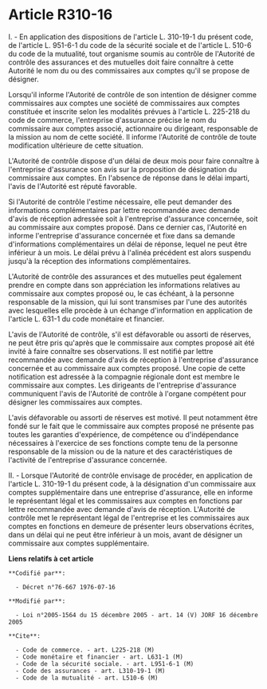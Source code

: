 # Article R310-16

I. - En application des dispositions de l'article L. 310-19-1 du présent code, de l'article L. 951-6-1 du code de la sécurité
sociale et de l'article L. 510-6 du code de la mutualité, tout organisme soumis au contrôle de l'Autorité de contrôle des
assurances et des mutuelles doit faire connaître à cette Autorité le nom du ou des commissaires aux comptes qu'il se propose
de désigner.

Lorsqu'il informe l'Autorité de contrôle de son intention de désigner comme commissaires aux comptes une société de
commissaires aux comptes constituée et inscrite selon les modalités prévues à l'article L. 225-218 du code de commerce,
l'entreprise d'assurance précise le nom du commissaire aux comptes associé, actionnaire ou dirigeant, responsable de la
mission au nom de cette société. Il informe l'Autorité de contrôle de toute modification ultérieure de cette situation.

L'Autorité de contrôle dispose d'un délai de deux mois pour faire connaître à l'entreprise d'assurance son avis sur la
proposition de désignation du commissaire aux comptes. En l'absence de réponse dans le délai imparti, l'avis de l'Autorité
est réputé favorable.

Si l'Autorité de contrôle l'estime nécessaire, elle peut demander des informations complémentaires par lettre recommandée
avec demande d'avis de réception adressée soit à l'entreprise d'assurance concernée, soit au commissaire aux comptes proposé.
Dans ce dernier cas, l'Autorité en informe l'entreprise d'assurance concernée et fixe dans sa demande d'informations
complémentaires un délai de réponse, lequel ne peut être inférieur à un mois. Le délai prévu à l'alinéa précédent est alors
suspendu jusqu'à la réception des informations complémentaires.

L'Autorité de contrôle des assurances et des mutuelles peut également prendre en compte dans son appréciation les
informations relatives au commissaire aux comptes proposé ou, le cas échéant, à la personne responsable de la mission, qui
lui sont transmises par l'une des autorités avec lesquelles elle procède à un échange d'information en application de
l'article L. 631-1 du code monétaire et financier.

L'avis de l'Autorité de contrôle, s'il est défavorable ou assorti de réserves, ne peut être pris qu'après que le commissaire
aux comptes proposé ait été invité à faire connaître ses observations. Il est notifié par lettre recommandée avec demande
d'avis de réception à l'entreprise d'assurance concernée et au commissaire aux comptes proposé. Une copie de cette
notification est adressée à la compagnie régionale dont est membre le commissaire aux comptes. Les dirigeants de l'entreprise
d'assurance communiquent l'avis de l'Autorité de contrôle à l'organe compétent pour désigner les commissaires aux comptes.

L'avis défavorable ou assorti de réserves est motivé. Il peut notamment être fondé sur le fait que le commissaire aux comptes
proposé ne présente pas toutes les garanties d'expérience, de compétence ou d'indépendance nécessaires à l'exercice de ses
fonctions compte tenu de la personne responsable de la mission ou de la nature et des caractéristiques de l'activité de
l'entreprise d'assurance concernée.

II. - Lorsque l'Autorité de contrôle envisage de procéder, en application de l'article L. 310-19-1 du présent code, à la
désignation d'un commissaire aux comptes supplémentaire dans une entreprise d'assurance, elle en informe le représentant
légal et les commissaires aux comptes en fonctions par lettre recommandée avec demande d'avis de réception. L'Autorité de
contrôle met le représentant légal de l'entreprise et les commissaires aux comptes en fonctions en demeure de présenter leurs
observations écrites, dans un délai qui ne peut être inférieur à un mois, avant de désigner un commissaire aux comptes
supplémentaire.

**Liens relatifs à cet article**

	**Codifié par**:

	  - Décret n°76-667 1976-07-16

	**Modifié par**:

	  - Loi n°2005-1564 du 15 décembre 2005 - art. 14 (V) JORF 16 décembre 2005

	**Cite**:

	  - Code de commerce. - art. L225-218 (M)
	  - Code monétaire et financier - art. L631-1 (M)
	  - Code de la sécurité sociale. - art. L951-6-1 (M)
	  - Code des assurances - art. L310-19-1 (M)
	  - Code de la mutualité - art. L510-6 (M)
